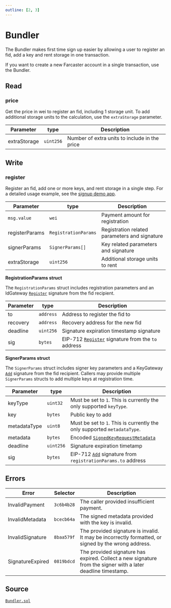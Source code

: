 ```yaml
---
outline: [2, 3]
---
```


# Bundler

The Bundler makes first time sign up easier by allowing a user to register an fid, add a key and rent storage in one transaction.

If you want to create a new Farcaster account in a single transaction, use the Bundler.

## Read

### price

Get the price in wei to register an fid, including 1 storage unit. To add additional storage units to the calculation, use the `extraStorage` parameter.

| Parameter    | type      | Description                                   |
| ------------ | --------- | --------------------------------------------- |
| extraStorage | `uint256` | Number of extra units to include in the price |

## Write

### register

Register an fid, add one or more keys, and rent storage in a single step. For a detailed usage example, see the [signup demo app](https://farcaster-signup-demo.vercel.app/bundler).

| Parameter      | type                 | Description                                   |
| -------------- | -------------------- | --------------------------------------------- |
| `msg.value`    | `wei`                | Payment amount for registration               |
| registerParams | `RegistrationParams` | Registration related parameters and signature |
| signerParams   | `SignerParams[]`     | Key related parameters and signature          |
| extraStorage   | `uint256`            | Additional storage units to rent              |

**RegistrationParams struct**

The `RegistrationParams` struct includes registration parameters and an IdGateway [`Register`](/reference/contracts/reference/id-gateway#register-signature) signature from the fid recipient.

| Parameter | type      | Description                                                                                                    |
| --------- | --------- | -------------------------------------------------------------------------------------------------------------- |
| to        | `address` | Address to register the fid to                                                                                 |
| recovery  | `address` | Recovery address for the new fid                                                                               |
| deadline  | `uint256` | Signature expiration timestamp signature                                                                       |
| sig       | `bytes`   | EIP-712 [`Register`](/reference/contracts/reference/key-gateway#add-signature) signature from the `to` address |

**SignerParams struct**

The `SignerParams` struct includes signer key parameters and a KeyGateway [`Add`](/reference/contracts/reference/key-gateway#add-signature) signature from the fid recipient. Callers may provide multiple `SignerParams` structs to add multiple keys at registration time.

| Parameter    | type      | Description                                                                                                                       |
| ------------ | --------- | --------------------------------------------------------------------------------------------------------------------------------- |
| keyType      | `uint32`  | Must be set to `1`. This is currently the only supported `keyType`.                                                               |
| key          | `bytes`   | Public key to add                                                                                                                 |
| metadataType | `uint8`   | Must be set to `1`. This is currently the only supported `metadataType`.                                                          |
| metadata     | `bytes`   | Encoded [`SignedKeyRequestMetadata`](/reference/contracts/reference/signed-key-request-validator#signedkeyrequestmetadata-struct) |
| deadline     | `uint256` | Signature expiration timetamp                                                                                                     |
| sig          | `bytes`   | EIP-712 [`Add`](/reference/contracts/reference/key-gateway#add-signature) signature from `registrationParams.to` address          |

## Errors

| Error            | Selector   | Description                                                                                                  |
| ---------------- | ---------- | ------------------------------------------------------------------------------------------------------------ |
| InvalidPayment   | `3c6b4b28` | The caller provided insufficient payment.                                                                    |
| InvalidMetadata  | `bcecb64a` | The signed metadata provided with the key is invalid.                                                        |
| InvalidSignature | `8baa579f` | The provided signature is invalid. It may be incorrectly formatted, or signed by the wrong address.          |
| SignatureExpired | `0819bdcd` | The provided signature has expired. Collect a new signature from the signer with a later deadline timestamp. |

## Source

[`Bundler.sol`](https://github.com/farcasterxyz/contracts/blob/1aceebe916de446f69b98ba1745a42f071785730/src/Bundler.sol)
